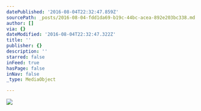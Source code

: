 ```yaml
---
datePublished: '2016-08-04T22:32:47.859Z'
sourcePath: _posts/2016-08-04-fdd1da69-b19c-44bc-acea-892e203bc338.md
author: []
via: {}
dateModified: '2016-08-04T22:32:47.322Z'
title: ''
publisher: {}
description: ''
starred: false
inFeed: true
hasPage: false
inNav: false
_type: MediaObject

---
```

![](https://the-grid-user-content.s3-us-west-2.amazonaws.com/c86196fa-ed0c-43ad-aceb-459412e79a51.png)